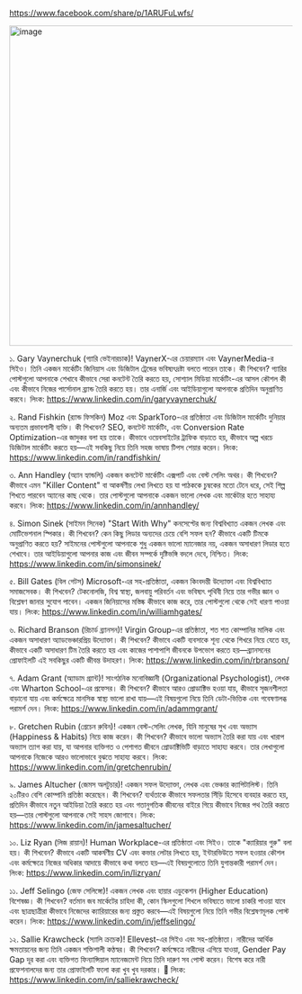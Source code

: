 https://www.facebook.com/share/p/1ARUFuLwfs/

<img width="879" height="569" alt="image" src="https://github.com/user-attachments/assets/1535d30b-08b2-430b-ae6d-30fcefb90b49" />


১. Gary Vaynerchuk (গ্যারি ভেইনারচাক)!
VaynerX-এর চেয়ারম্যান এবং VaynerMedia-র সিইও। তিনি একজন মার্কেটিং জিনিয়াস এবং ডিজিটাল ট্রেন্ডের ভবিষ্যৎদ্রষ্টা বলতে পারেন তাকে।
কী শিখবেন?
গ্যারির পোস্টগুলো আপনাকে শেখাবে কীভাবে সেরা কনটেন্ট তৈরি করতে হয়, সোশ্যাল মিডিয়া মার্কেটিং-এর আসল কৌশল কী এবং কীভাবে নিজের পার্সোনাল ব্র্যান্ড তৈরি করতে হয়। তার এনার্জি এবং আইডিয়াগুলো আপনাকে প্রতিদিন অনুপ্রাণিত করবে।
লিংক: https://www.linkedin.com/in/garyvaynerchuk/

২. Rand Fishkin (র‍্যান্ড ফিসকিন)
Moz এবং SparkToro-এর প্রতিষ্ঠাতা এবং ডিজিটাল মার্কেটিং দুনিয়ার অন্যতম প্রভাবশালী ব্যক্তি।
কী শিখবেন?
SEO, কনটেন্ট মার্কেটিং, এবং Conversion Rate Optimization-এর জাদুকর বলা হয় তাকে। কীভাবে ওয়েবসাইটের ট্রাফিক বাড়াতে হয়, কীভাবে অল্প খরচে ডিজিটাল মার্কেটিং করতে হয়—এই সবকিছু নিয়ে তিনি সহজ ভাষায় টিপস শেয়ার করেন।
লিংক: https://www.linkedin.com/in/randfishkin/

৩. Ann Handley (অ্যান হ্যান্ডলি)
একজন কনটেন্ট মার্কেটিং এক্সপার্ট এবং বেস্ট সেলিং অথর।
কী শিখবেন?
কীভাবে এমন "Killer Content" বা আকর্ষণীয় লেখা লিখতে হয় যা পাঠককে চুম্বকের মতো টেনে ধরে, সেই শিল্প শিখতে পারবেন অ্যানের কাছ থেকে।
তার পোস্টগুলো আপনাকে একজন ভালো লেখক এবং মার্কেটার হতে সাহায্য করবে।
লিংক: https://www.linkedin.com/in/annhandley/

৪. Simon Sinek (সাইমন সিনেক)
"Start With Why" কনসেপ্টের জন্য বিশ্ববিখ্যাত একজন লেখক এবং মোটিভেশনাল স্পিকার।
কী শিখবেন?
কেন কিছু লিডার অন্যদের চেয়ে বেশি সফল হন?
কীভাবে একটি টিমকে অনুপ্রাণিত করতে হয়?
সাইমনের পোস্টগুলো আপনাকে শুধু একজন ভালো ম্যানেজার নয়, একজন অসাধারণ লিডার হতে শেখাবে। তার আইডিয়াগুলো আপনার কাজ এবং জীবন সম্পর্কে দৃষ্টিভঙ্গি বদলে দেবে, নিশ্চিত।
লিংক: https://www.linkedin.com/in/simonsinek/

৫. Bill Gates (বিল গেটস)
Microsoft-এর সহ-প্রতিষ্ঠাতা, একজন কিংবদন্তী উদ্যোক্তা এবং বিশ্ববিখ্যাত সমাজসেবক।
কী শিখবেন?
টেকনোলজি, বিশ্ব স্বাস্থ্য, জলবায়ু পরিবর্তন এবং ভবিষ্যৎ পৃথিবী নিয়ে তার গভীর জ্ঞান ও বিশ্লেষণ জানার সুযোগ পাবেন। একজন জিনিয়াসের মস্তিষ্ক কীভাবে কাজ করে, তার পোস্টগুলো থেকে সেই ধারণা পাওয়া যায়।
লিংক: https://www.linkedin.com/in/williamhgates/

৬. Richard Branson (রিচার্ড ব্র্যানসন)!
Virgin Group-এর প্রতিষ্ঠাতা, শত শত কোম্পানির মালিক এবং একজন অসাধারণ অ্যাডভেঞ্চারপ্রিয় উদ্যোক্তা।
কী শিখবেন?
কীভাবে একটি ব্যবসাকে শূন্য থেকে শিখরে নিয়ে যেতে হয়, কীভাবে একটি অসাধারণ টিম তৈরি করতে হয় এবং কাজের পাশাপাশি জীবনকে উপভোগ করতে হয়—ব্র্যানসনের প্রোফাইলটি এই সবকিছুর একটি জীবন্ত উদাহরণ।
লিংক: https://www.linkedin.com/in/rbranson/

৭. Adam Grant (অ্যাডাম গ্র্যান্ট)!
সাংগঠনিক মনোবিজ্ঞানী (Organizational Psychologist), লেখক এবং Wharton School-এর প্রফেসর।
কী শিখবেন?
কীভাবে আরও প্রোডাক্টিভ হওয়া যায়, কীভাবে সৃজনশীলতা বাড়ানো যায় এবং কর্মক্ষেত্রে মানসিক স্বাস্থ্য ভালো রাখা যায়—এই বিষয়গুলো নিয়ে তিনি ডেটা-ভিত্তিক এবং গবেষণালব্ধ পরামর্শ দেন।
লিংক: https://www.linkedin.com/in/adammgrant/

৮. Gretchen Rubin (গ্রেচেন রুবিন)!
একজন বেস্ট-সেলিং লেখক, যিনি মানুষের সুখ এবং অভ্যাস (Happiness & Habits) নিয়ে কাজ করেন।
কী শিখবেন?
কীভাবে ভালো অভ্যাস তৈরি করা যায় এবং খারাপ অভ্যাস ত্যাগ করা যায়, যা আপনার ব্যক্তিগত ও পেশাগত জীবনে প্রোডাক্টিভিটি বাড়াতে সাহায্য করবে। তার লেখাগুলো আপনাকে নিজেকে আরও ভালোভাবে বুঝতে সাহায্য করবে।
লিংক: https://www.linkedin.com/in/gretchenrubin/

৯. James Altucher (জেমস অলটুচার)!
একজন সফল উদ্যোক্তা, লেখক এবং ভেঞ্চার ক্যাপিটালিস্ট। তিনি ২০টিরও বেশি কোম্পানি প্রতিষ্ঠা করেছেন।
কী শিখবেন?
ব্যর্থতাকে কীভাবে সফলতার সিঁড়ি হিসেবে ব্যবহার করতে হয়, প্রতিদিন কীভাবে নতুন আইডিয়া তৈরি করতে হয় এবং গতানুগতিক জীবনের বাইরে গিয়ে কীভাবে নিজের পথ তৈরি করতে হয়—তার পোস্টগুলো আপনাকে সেই সাহস জোগাবে।
লিংক: https://www.linkedin.com/in/jamesaltucher/

১০. Liz Ryan (লিজ রায়ান)!
Human Workplace-এর প্রতিষ্ঠাতা এবং সিইও। তাকে "ক্যারিয়ার গুরু" বলা হয়।
কী শিখবেন?
কীভাবে একটি আকর্ষণীয় CV এবং কভার লেটার লিখতে হয়, ইন্টারভিউতে সফল হওয়ার কৌশল এবং কর্মক্ষেত্রে নিজের অধিকার আদায়ে কীভাবে কথা বলতে হয়—এই বিষয়গুলোতে তিনি যুগান্তকারী পরামর্শ দেন।
লিংক: https://www.linkedin.com/in/lizryan/

১১. Jeff Selingo (জেফ সেলিঙ্গো)!
একজন লেখক এবং হায়ার এডুকেশন (Higher Education) বিশেষজ্ঞ।
কী শিখবেন?
বর্তমান জব মার্কেটের চাহিদা কী, কোন স্কিলগুলো শিখলে ভবিষ্যতে ভালো চাকরি পাওয়া যাবে এবং ছাত্রছাত্রীরা কীভাবে নিজেদের ক্যারিয়ারের জন্য প্রস্তুত করবে—এই বিষয়গুলো নিয়ে তিনি গভীর বিশ্লেষণমূলক পোস্ট করেন।
লিংক: https://www.linkedin.com/in/jeffselingo/

১২. Sallie Krawcheck (স্যালি ক্রচেক)!
Ellevest-এর সিইও এবং সহ-প্রতিষ্ঠাতা। নারীদের আর্থিক ক্ষমতায়নের জন্য তিনি একজন শক্তিশালী কণ্ঠস্বর।
কী শিখবেন?
কর্মক্ষেত্রে নারীদের এগিয়ে যাওয়া, Gender Pay Gap দূর করা এবং ব্যক্তিগত ফিন্যান্সিয়াল ম্যানেজমেন্ট নিয়ে তিনি দারুণ সব পোস্ট করেন। বিশেষ করে নারী প্রফেশনালদের জন্য তার প্রোফাইলটি ফলো করা খুব খুব দরকার। 🙂
লিংক: https://www.linkedin.com/in/salliekrawcheck/


